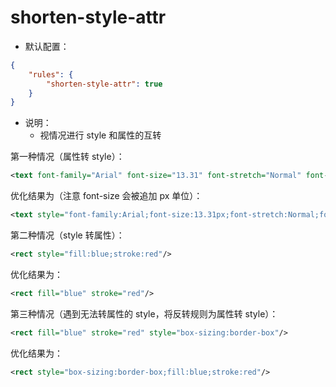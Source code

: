 # shorten-style-attr

* 默认配置：
```json
{
	"rules": {
		"shorten-style-attr": true
	}
}
```
* 说明：
	* 视情况进行 style 和属性的互转

第一种情况（属性转 style）：
```xml
<text font-family="Arial" font-size="13.31" font-stretch="Normal" font-weight="400!important" font-style="italic" fill="red">80</text>
```

优化结果为（注意 font-size 会被追加 px 单位）：
```xml
<text style="font-family:Arial;font-size:13.31px;font-stretch:Normal;font-weight:400!important;font-style:italic;fill:red">80</text>
```

第二种情况（style 转属性）：
```xml
<rect style="fill:blue;stroke:red"/>
```

优化结果为：
```xml
<rect fill="blue" stroke="red"/>
```

第三种情况（遇到无法转属性的 style，将反转规则为属性转 style）：
```xml
<rect fill="blue" stroke="red" style="box-sizing:border-box"/>
```

优化结果为：
```xml
<rect style="box-sizing:border-box;fill:blue;stroke:red"/>
```
